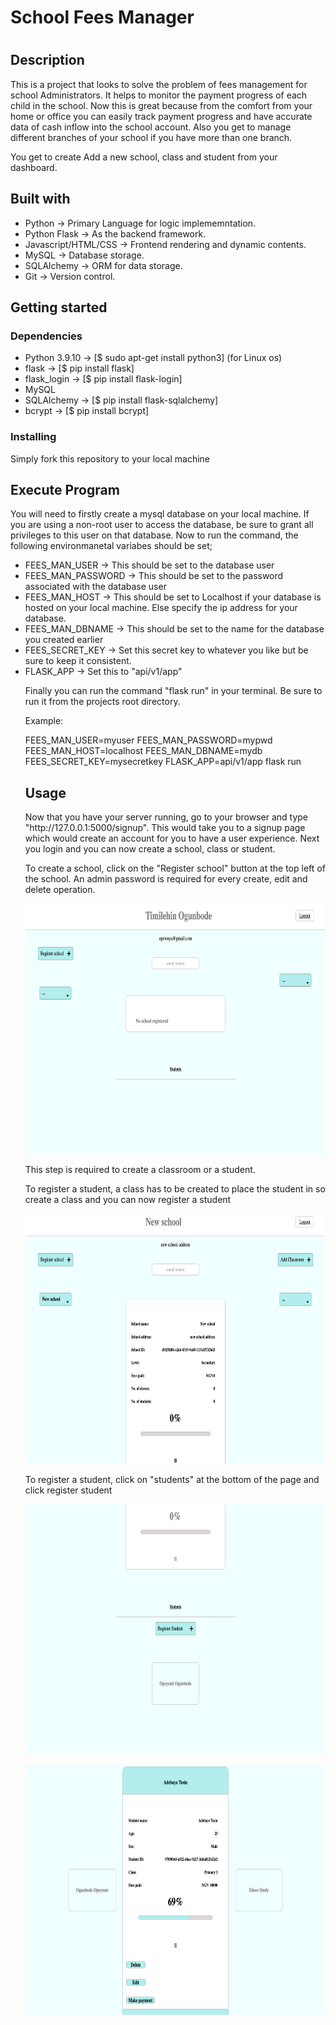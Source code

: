 <h1>School Fees Manager<h1>

<h2>Description</h2>
<p>This is a project that looks to solve the problem of fees management for school Administrators.
 It helps to monitor the payment progress of each child in the school. Now this is great 
because from the comfort from your home or office you can easily track payment progress 
and have accurate data of cash inflow into the school account. Also you get to manage different
branches of your school if you have more than one branch.</p>
<p>You get to create Add a new school, class and student from your dashboard.</p>

<h2>Built with</h2>
    <ul>
        <li>Python -> Primary Language for logic implememntation.</li>
        <li>Python Flask -> As the backend framework.</li>
        <li>Javascript/HTML/CSS -> Frontend rendering and dynamic contents.</li>
        <li>MySQL -> Database storage.</li>
        <li>SQLAlchemy -> ORM for data storage.</li>
        <li>Git -> Version control.</li>
    </ul>

<h2>Getting started</h2>
    <h3>Dependencies</h3>
        <ul>
            <li>Python 3.9.10 -> [$ sudo apt-get install python3] (for Linux os)</li>
            <li>flask -> [$ pip install flask]</li>
            <li>flask_login -> [$ pip install flask-login]</li>
            <li>MySQL</li>
            <li>SQLAlchemy -> [$ pip install flask-sqlalchemy]</li>
            <li>bcrypt -> [$ pip install bcrypt]</li>
        </ul>
    <h3>Installing</h3>
        <p>Simply fork this repository to your local machine</p>

<h2>Execute Program</h2>
    <p>You will need to firstly create a mysql database on your local machine. 
    If you are using a non-root user to access the database, be sure to 
    grant all privileges to this user on that database.
    Now to run the command, the following environmanetal variabes should be set;</p>
    <ul>
        <li>FEES_MAN_USER -> This should be set to the database user</li>
        <li>FEES_MAN_PASSWORD -> This should be set to the password associated with 
          the database user</li>
        <li>FEES_MAN_HOST -> This should be set to Localhost if your database is 
          hosted on your local machine. Else specify the ip address for your database.</li>
        <li>FEES_MAN_DBNAME -> This should be set to the name for the database you created 
          earlier</li>
        <li>FEES_SECRET_KEY -> Set this secret key to whatever you like but be sure to keep it
          consistent.</li>
        <li>FLASK_APP -> Set this to "api/v1/app"</li>
    <p>Finally you can run the command "flask run" in your terminal. Be sure to run it from the 
    projects root directory.</p>
    <p>Example:</p>
        <p>FEES_MAN_USER=myuser FEES_MAN_PASSWORD=mypwd FEES_MAN_HOST=localhost FEES_MAN_DBNAME=mydb FEES_SECRET_KEY=mysecretkey FLASK_APP=api/v1/app flask run</p>
    
<h2>Usage</h2>
    <p>Now that you have your server running, go to your browser and type "http://127.0.0.1:5000/signup".
    This would take you to a signup page which would create an account for you to have a user experience.
    Next you login and you can now create a school, class or student.</p>
    <p>To create a school, click on the "Register school" button at the top left of the school.
    An admin password is required for every create, edit and delete operation.</p> 
    <p><img src="screenshots/home.png" width="700" height="400"></p>
    <p>This step is required to create a classroom or a student.</p>
    <p>To register a student, a class has to be created to place the student in so create a class and 
    you can now register a student</p>
    <p><img src="screenshots/reg_stu.png" width="700" height="400"></p>
    <p>To register a student, click on "students" at the bottom of the page and click register student</p>
    <p><img src="screenshots/students.png" width="700" height="400"></p>
    <p><img src="screenshots/student_view.png" width="700" height="400"></p>